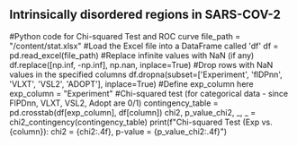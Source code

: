## Intrinsically disordered regions in SARS-COV-2
#Python code for Chi-squared Test and ROC curve
file_path = "/content/stat.xlsx"
#Load the Excel file into a DataFrame called 'df'
df = pd.read_excel(file_path)
#Replace infinite values with NaN (if any)
df.replace([np.inf, -np.inf], np.nan, inplace=True)
#Drop rows with NaN values in the specified columns
df.dropna(subset=['Experiment', 'flDPnn', 'VLXT', 'VSL2', 'ADOPT'], inplace=True)
#Define exp_column here
exp_column = "Experiment"
#Chi-squared test (for categorical data - since FlPDnn, VLXT, VSL2, Adopt are 0/1)
    contingency_table = pd.crosstab(df[exp_column], df[column])
    chi2, p_value_chi2, _, _ = chi2_contingency(contingency_table)
    print(f"Chi-squared Test (Exp vs. {column}): chi2 = {chi2:.4f}, p-value = {p_value_chi2:.4f}")
